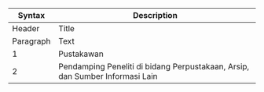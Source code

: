 | Syntax | Description |
| ----------- | ----------- |
| Header | Title |
| Paragraph | Text |
| 1 | Pustakawan | Lulusan yang mampu mengelola Perpustakaan, Lembaga Arsip, Museum, maupun Lembaga Informasi dalam hal penelusuran sumber informasi, pengolahan sumber informasi, pelayanan, dan pengembangan lain secara profesional sesuai dengan keilmuan, keislaman, dan keindonesiaan |
| 2 | Pendamping Peneliti di bidang Perpustakaan, Arsip, dan Sumber Informasi Lain | Lulusan yang mampu mendampingi peneliti (atau secara mandiri) untuk menghasilkan penelitian-penelitian bidang ilmu perpustakaan dan informasi dengan berbagai pendekatan dan metode untuk pengembangan keilmuan, transformasi sosial, dan peningkatan daya saing bangsa |
